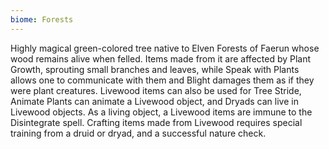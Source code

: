 ```yaml
---
biome: Forests
---
```

Highly magical green-colored tree native to Elven Forests of Faerun whose wood remains alive when felled. Items made from it are affected by Plant Growth, sprouting small branches and leaves, while Speak with Plants allows one to communicate with them and Blight damages them as if they were plant creatures. Livewood items can also be used for Tree Stride, Animate Plants can animate a Livewood object, and Dryads can live in Livewood objects. As a living object, a Livewood items are immune to the Disintegrate spell. Crafting items made from Livewood requires special training from a druid or dryad, and a successful nature check. 

